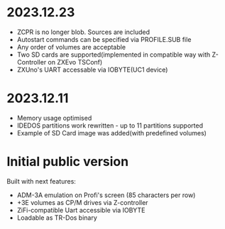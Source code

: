 # 2023.12.23
 - ZCPR is no longer blob. Sources are included
 - Autostart commands can be specified via PROFILE.SUB file
 - Any order of volumes are acceptable
 - Two SD cards are supported(implemented in compatible way with Z-Controller on ZXEvo TSConf)
 - ZXUno's UART accessable via IOBYTE(UC1 device)

# 2023.12.11
 - Memory usage optimised 
 - IDEDOS partitions work rewritten - up to 11 partitions supported
 - Example of SD Card image was added(with predefined volumes)

# Initial public version

Built with next features:
 - ADM-3A emulation on Profi's screen (85 characters per row)
 - +3E volumes as CP/M drives via Z-controller
 - ZiFi-compatible Uart accessible via IOBYTE
 - Loadable as TR-Dos binary